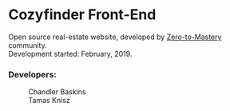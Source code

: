 # Cozyfinder Front-End

Open source real-estate website, developed by [Zero-to-Mastery](https://www.udemy.com/the-complete-web-developer-zero-to-mastery/ "Zero to Mastery Udemy course") community.
<br>
Development started: February, 2019.

### Developers:
<dl>
  
  <dd>Chandler Baskins</dd>
  <dd>Tamas Knisz</dd>
  
  
</dl>
